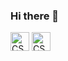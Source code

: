 ### Hi there 👋
<div style="diplay: inline_block">
<img align="centter" alt="CSS" height="30" src="https://cdn.jsdelivr.net/gh/devicons/devicon/icons/css3/css3-original.svg" />
<img align="centter" alt="CSS" height="30" src="https://cdn.jsdelivr.net/gh/devicons/devicon/icons/css3/css3-original.svg" />

</div>




          
          
          
          
<!--
**gc-marcos/gc-marcos** is a ✨ _special_ ✨ repository because its `README.md` (this file) appears on your GitHub profile.

Here are some ideas to get you started:

- 🔭 I’m currently working on ...
- 🌱 I’m currently learning ...
- 👯 I’m looking to collaborate on ...
- 🤔 I’m looking for help with ...
- 💬 Ask me about ...
- 📫 How to reach me: ...
- 😄 Pronouns: ...
- ⚡ Fun fact: ...
-->
